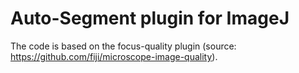 Auto-Segment plugin for ImageJ
==============================
The code is based on the focus-quality plugin (source:
https://github.com/fiji/microscope-image-quality).
